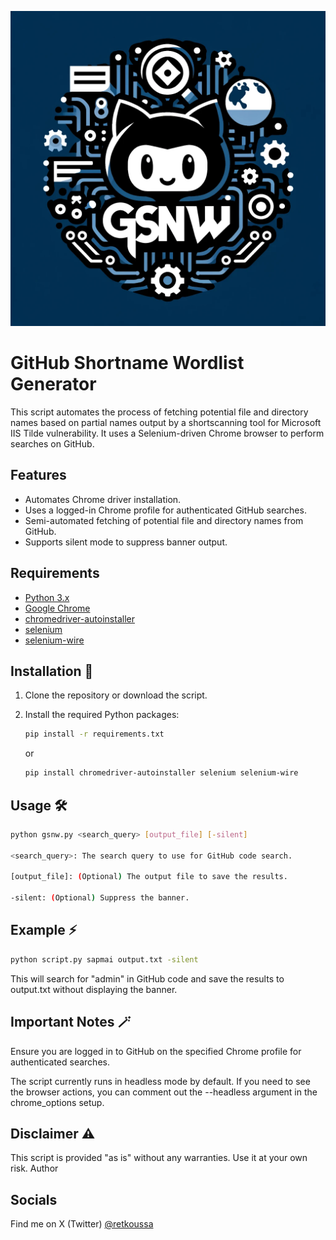 ![alt text](<logo.webp>)
# GitHub Shortname Wordlist Generator

This script automates the process of fetching potential file and directory names based on partial names output by a shortscanning tool for Microsoft IIS Tilde vulnerability. It uses a Selenium-driven Chrome browser to perform searches on GitHub.

## Features

- Automates Chrome driver installation.
- Uses a logged-in Chrome profile for authenticated GitHub searches.
- Semi-automated fetching of potential file and directory names from GitHub.
- Supports silent mode to suppress banner output.

## Requirements

- [Python 3.x](https://www.python.org/downloads/)
- [Google Chrome](https://www.google.com/chrome/)
- [chromedriver-autoinstaller](https://pypi.org/project/chromedriver-autoinstaller/)
- [selenium](https://pypi.org/project/selenium/)
- [selenium-wire](https://pypi.org/project/selenium-wire/)

## Installation 🏢

1. Clone the repository or download the script.
2. Install the required Python packages:

    ```sh
    pip install -r requirements.txt
    ```
    or

    ```sh
    pip install chromedriver-autoinstaller selenium selenium-wire
    ```

## Usage 🛠️

```sh
python gsnw.py <search_query> [output_file] [-silent]

<search_query>: The search query to use for GitHub code search.

[output_file]: (Optional) The output file to save the results.

-silent: (Optional) Suppress the banner.
```

## Example ⚡

```sh
python script.py sapmai output.txt -silent
```

This will search for "admin" in GitHub code and save the results to output.txt without displaying the banner.


## Important Notes 🪄

Ensure you are logged in to GitHub on the specified Chrome profile for authenticated searches.

The script currently runs in headless mode by default. If you need to see the browser actions, you can comment out the --headless argument in the chrome_options setup.

## Disclaimer ⚠️

This script is provided "as is" without any warranties. Use it at your own risk.
Author

## Socials
Find me on X (Twitter) [@retkoussa](https://x.com/retkoussa)
